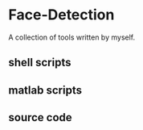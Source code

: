 # Face-Detection

A collection of tools written by myself.

## shell scripts 

## matlab scripts

## source code
